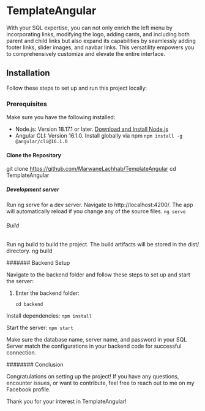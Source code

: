 
# TemplateAngular

With your SQL expertise, you can not only enrich the left menu by incorporating links, modifying the logo, adding cards, and including both parent and child links but also expand its capabilities by seamlessly adding footer links, slider images, and navbar links. This versatility empowers you to comprehensively customize and elevate the entire interface.

## Installation

Follow these steps to set up and run this project locally:

### Prerequisites

Make sure you have the following installed:

- Node.js: Version 18.17.1 or later. [Download and Install Node.js](https://nodejs.org/)
- Angular CLI: Version 16.1.0. Install globally via npm
  `npm install -g @angular/cli@16.1.0`
  
#### Clone the Repository
git clone https://github.com/MarwaneLachhab/TemplateAngular
cd TemplateAngular

##### Development server
Run ng serve for a dev server. Navigate to http://localhost:4200/. The app will automatically reload if you change any of the source files.
`ng serve`

###### Build
Run ng build to build the project. The build artifacts will be stored in the dist/ directory.
ng build

####### Backend Setup

Navigate to the backend folder and follow these steps to set up and start the server:

1. Enter the backend folder: 
   
   `cd backend`
   
Install dependencies:
`npm install`

Start the server:
`npm start`

Make sure the database name, server name, and password in your SQL Server match the configurations in your backend code for successful connection.

######## Conclusion

Congratulations on setting up the project! If you have any questions, encounter issues, or want to contribute, feel free to reach out to me on my Facebook profile.

Thank you for your interest in TemplateAngular!



